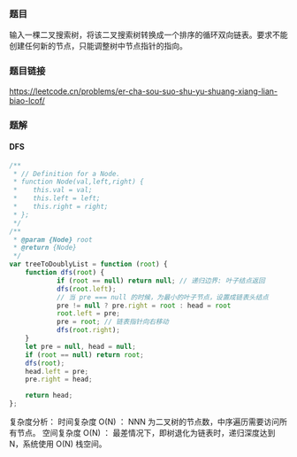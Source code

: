 ### 题目
输入一棵二叉搜索树，将该二叉搜索树转换成一个排序的循环双向链表。要求不能创建任何新的节点，只能调整树中节点指针的指向。
### 题目链接
https://leetcode.cn/problems/er-cha-sou-suo-shu-yu-shuang-xiang-lian-biao-lcof/
### 题解

#### DFS

```js
/**
 * // Definition for a Node.
 * function Node(val,left,right) {
 *    this.val = val;
 *    this.left = left;
 *    this.right = right;
 * };
 */
/**
 * @param {Node} root
 * @return {Node}
 */
var treeToDoublyList = function (root) {
	function dfs(root) {
			if (root == null) return null; // 递归边界: 叶子结点返回
			dfs(root.left);
			// 当 pre === null 的时候，为最小的叶子节点，设置成链表头结点
			pre != null ? pre.right = root : head = root
			root.left = pre;
			pre = root; // 链表指针向右移动
			dfs(root.right);
	}
	let pre = null, head = null;
	if (root == null) return root;
	dfs(root);
	head.left = pre;
	pre.right = head;

	return head;
};
```
复杂度分析：
时间复杂度 O(N) ： NNN 为二叉树的节点数，中序遍历需要访问所有节点。
空间复杂度 O(N) ： 最差情况下，即树退化为链表时，递归深度达到 N，系统使用 O(N) 栈空间。

